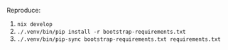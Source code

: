Reproduce:

1. `nix develop`
2. `./.venv/bin/pip install -r bootstrap-requirements.txt`
3. `./.venv/bin/pip-sync bootstrap-requirements.txt requirements.txt`
